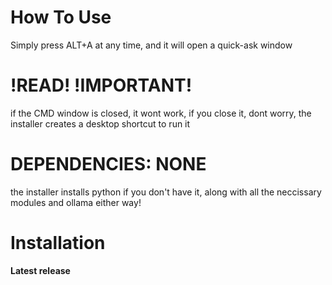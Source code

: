 # How To Use
Simply press ALT+A at any time, and it will open a quick-ask window

# **!READ! !IMPORTANT!**
if the CMD window is closed, it wont work, if you close it, dont worry, the installer creates a desktop shortcut to run it

# DEPENDENCIES: NONE
the installer installs python if you don't have it, along with all the neccissary modules and ollama either way!

# Installation
**Latest release**
